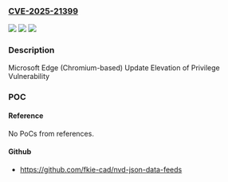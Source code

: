 ### [CVE-2025-21399](https://cve.mitre.org/cgi-bin/cvename.cgi?name=CVE-2025-21399)
![](https://img.shields.io/static/v1?label=Product&message=Microsoft%20Edge%20Update%20Setup&color=blue)
![](https://img.shields.io/static/v1?label=Version&message=1.0.0.0%3C%201.3.195.43%20&color=brighgreen)
![](https://img.shields.io/static/v1?label=Vulnerability&message=Elevation%20of%20Privilege&color=brighgreen)

### Description

Microsoft Edge (Chromium-based) Update Elevation of Privilege Vulnerability

### POC

#### Reference
No PoCs from references.

#### Github
- https://github.com/fkie-cad/nvd-json-data-feeds

